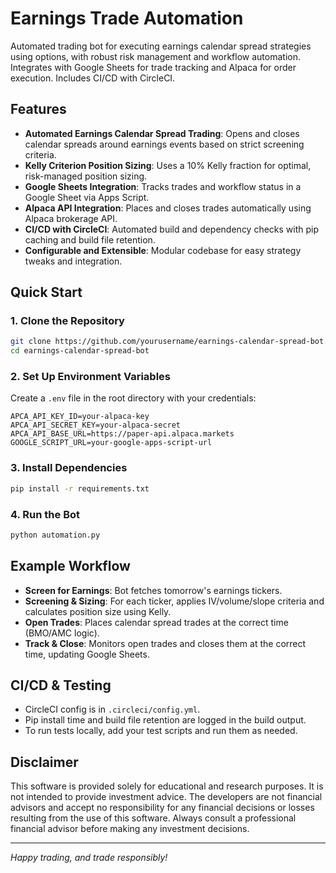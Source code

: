 # Earnings Trade Automation

Automated trading bot for executing earnings calendar spread strategies using options, with robust risk management and workflow automation. Integrates with Google Sheets for trade tracking and Alpaca for order execution. Includes CI/CD with CircleCI.

## Features
- **Automated Earnings Calendar Spread Trading**: Opens and closes calendar spreads around earnings events based on strict screening criteria.
- **Kelly Criterion Position Sizing**: Uses a 10% Kelly fraction for optimal, risk-managed position sizing.
- **Google Sheets Integration**: Tracks trades and workflow status in a Google Sheet via Apps Script.
- **Alpaca API Integration**: Places and closes trades automatically using Alpaca brokerage API.
- **CI/CD with CircleCI**: Automated build and dependency checks with pip caching and build file retention.
- **Configurable and Extensible**: Modular codebase for easy strategy tweaks and integration.

## Quick Start

### 1. Clone the Repository
```bash
git clone https://github.com/yourusername/earnings-calendar-spread-bot.git
cd earnings-calendar-spread-bot
```

### 2. Set Up Environment Variables
Create a `.env` file in the root directory with your credentials:
```
APCA_API_KEY_ID=your-alpaca-key
APCA_API_SECRET_KEY=your-alpaca-secret
APCA_API_BASE_URL=https://paper-api.alpaca.markets
GOOGLE_SCRIPT_URL=your-google-apps-script-url
```

### 3. Install Dependencies
```bash
pip install -r requirements.txt
```

### 4. Run the Bot
```bash
python automation.py
```

## Example Workflow
- **Screen for Earnings**: Bot fetches tomorrow's earnings tickers.
- **Screening & Sizing**: For each ticker, applies IV/volume/slope criteria and calculates position size using Kelly.
- **Open Trades**: Places calendar spread trades at the correct time (BMO/AMC logic).
- **Track & Close**: Monitors open trades and closes them at the correct time, updating Google Sheets.

## CI/CD & Testing
- CircleCI config is in `.circleci/config.yml`.
- Pip install time and build file retention are logged in the build output.
- To run tests locally, add your test scripts and run them as needed.


## Disclaimer
This software is provided solely for educational and research purposes. It is not intended to provide investment advice. The developers are not financial advisors and accept no responsibility for any financial decisions or losses resulting from the use of this software. Always consult a professional financial advisor before making any investment decisions.

---

*Happy trading, and trade responsibly!* 